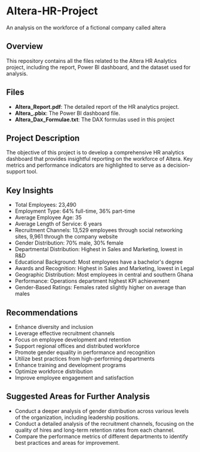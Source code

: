# Altera-HR-Project
An analysis on the workforce of a fictional company called altera

## Overview
This repository contains all the files related to the Altera HR Analytics project, including the report, Power BI dashboard, and the dataset used for analysis.

## Files
- **Altera_Report.pdf**: The detailed report of the HR analytics project.
- **Altera_.pbix**: The Power BI dashboard file.
- **Altera_Dax_Formulae.txt**: The DAX formulas used in this project

## Project Description
The objective of this project is to develop a comprehensive HR analytics dashboard that provides insightful reporting on the workforce of Altera. 
Key metrics and performance indicators are highlighted to serve as a decision-support tool.

## Key Insights
- Total Employees: 23,490
- Employment Type: 64% full-time, 36% part-time
- Average Employee Age: 35
- Average Length of Service: 6 years
- Recruitment Channels: 13,529 employees through social networking sites, 9,961 through the company website
- Gender Distribution: 70% male, 30% female
- Departmental Distribution: Highest in Sales and Marketing, lowest in R&D
- Educational Background: Most employees have a bachelor's degree
- Awards and Recognition: Highest in Sales and Marketing, lowest in Legal
- Geographic Distribution: Most employees in central and southern Ghana
- Performance: Operations department highest KPI achievement
- Gender-Based Ratings: Females rated slightly higher on average than males

## Recommendations
- Enhance diversity and inclusion
- Leverage effective recruitment channels
- Focus on employee development and retention
- Support regional offices and distributed workforce
- Promote gender equality in performance and recognition
- Utilize best practices from high-performing departments
- Enhance training and development programs
- Optimize workforce distribution
- Improve employee engagement and satisfaction

## Suggested Areas for Further Analysis
- Conduct a deeper analysis of gender distribution across various levels of the organization, including leadership positions.
- Conduct a detailed analysis of the recruitment channels, focusing on the quality of hires and long-term retention rates from each channel.
- Compare the performance metrics of different departments to identify best practices and areas for improvement.
